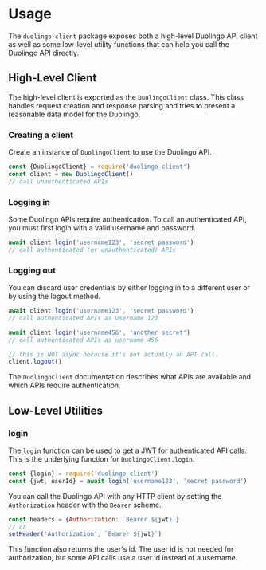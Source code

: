 # Usage

The `duolingo-client` package exposes both a high-level Duolingo API client as
well as some low-level utility functions that can help you call the Duolingo
API directly.

## High-Level Client

The high-level client is exported as the `DuolingoClient` class. This class
handles request creation and response parsing and tries to present a reasonable
data model for the Duolingo.

### Creating a client

Create an instance of `DuolingoClient` to use the Duolingo API.

```js
const {DuolingoClient} = require('duolingo-client')
const client = new DuolingoClient()
// call unauthenticated APIs
```

### Logging in

Some Duolingo APIs require authentication. To call an authenticated API, you
must first login with a valid username and password.

```js
await client.login('username123', 'secret password')
// call authenticated (or unauthenticated) APIs
```

### Logging out

You can discard user credentials by either logging in to a different user or
by using the logout method.

```js
await client.login('username123', 'secret password')
// call authenticated APIs as username 123

await client.login('username456', 'another secret')
// call authenticated APIs as username 456

// this is NOT async because it's not actually an API call.
client.logout()
```

The `DuolingoClient` documentation describes what APIs are available and which
APIs require authentication.

## Low-Level Utilities

### login

The `login` function can be used to get a JWT for authenticated API calls.
This is the underlying function for `DuolingoClient.login`.

```js
const {login} = require('duolingo-client')
const {jwt, userId} = await login('username123', 'secret password')
```

You can call the Duolingo API with any HTTP client by setting the
`Authorization` header with the `Bearer` scheme.

```js
const headers = {Authorization: `Bearer ${jwt}`}
// or
setHeader('Authorization', `Bearer ${jwt}`)
```

This function also returns the user's id. The user id is not needed for
authorization, but some API calls use a user id instead of a username.
